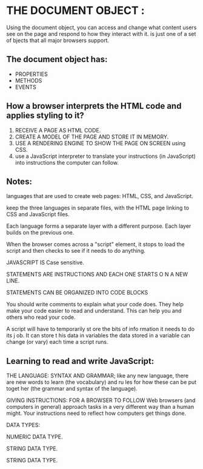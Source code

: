 # THE DOCUMENT OBJECT : 

Using the document object, you can access and change what content users see on the page and respond to how they interact with it.
is just one of a set of bjects that all major browsers support. 

## The document object has: 
* PROPERTIES 
* METHODS 
* EVENTS 

## How a browser interprets the HTML code and applies styling to it?

1. RECEIVE A PAGE AS HTML CODE.
2. CREATE A MODEL OF THE PAGE AND STORE IT IN MEMORY.
3. USE A RENDERING ENGINE TO SHOW THE PAGE ON SCREEN using CSS. 
4. use a JavaScript interpreter to translate your instructions (in JavaScript) into instructions the computer can follow. 

## Notes: 
languages that are used to create web pages: HTML, CSS, and JavaScript. 

keep the three languages in separate files, with the HTML page linking to CSS and JavaScript files. 

Each language forms a separate layer with a different purpose. Each layer builds on the previous one. 

When the browser comes across a "script" element, it stops to load the script and then checks to see if it needs to do anything.


JAVASCRIPT IS Case sensitive.

STATEMENTS ARE INSTRUCTIONS AND EACH ONE STARTS O N A NEW LINE.

STATEMENTS CAN BE ORGANIZED INTO CODE BLOCKS 

You should write comments to explain what your code does. They help make your code easier to read and understand. This can help you and others who read your code. 

A script will have to temporarily st ore the bits of info rmation it needs to do its j ob. It can store t his data in variables the data stored in a variable can change (or vary) each time a script runs. 


 ## Learning to read and write JavaScript: 

THE LANGUAGE: SYNTAX AND GRAMMAR; like any new language, there are new words to learn (the vocabulary) and ru les for how these can be put toget 
her (the grammar and syntax of the language). 

GIVING INSTRUCTIONS: FOR A BROWSER TO FOLLOW Web browsers (and computers in general) approach tasks in a very different way than a human might. 
Your instructions need to reflect how computers get things done. 
 
DATA TYPES: 

NUMERIC DATA TYPE.

STRING DATA TYPE. 

STRING DATA TYPE.

 

 
